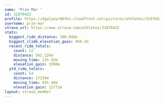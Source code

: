 ```yaml
---
name: 'Prze Mar '
id: 31876422
profile: https://dgalywyr863hv.cloudfront.net/pictures/athletes/31876422/22548952/6/large.jpg
username: prze-mar
strava_url: https://www.strava.com/athletes/31876422
stats:
  biggest_ride_distance: 180.04km
  biggest_climb_elevation_gain: 969.2m
  recent_ride_totals:
    count: 12
    distance: 562.22km
    moving_time: 21h 45m
    elevation_gain: 3398m
  ytd_ride_totals:
    count: 54
    distance: 1713km
    moving_time: 63h 48m
    elevation_gain: 12771m
layout: strava_member
--- 
```

